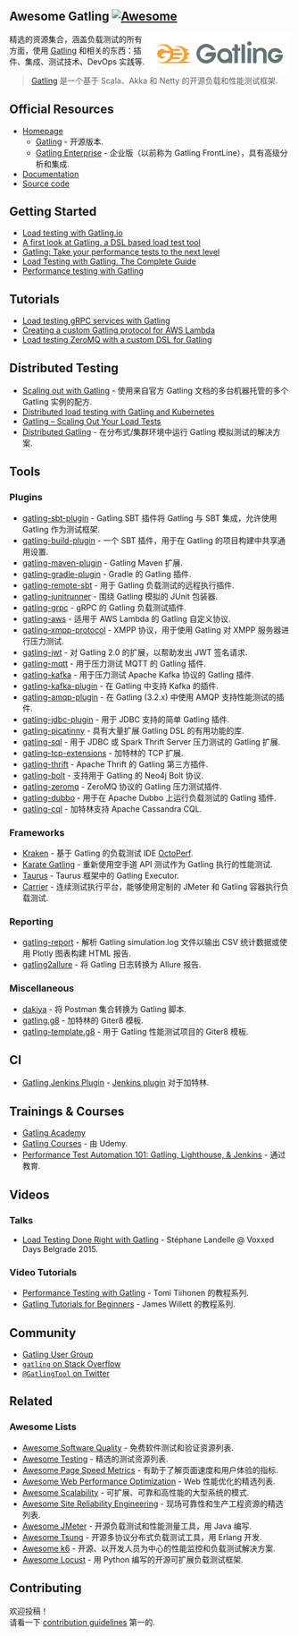 <div class="github-widget" data-repo="aliesbelik/awesome-gatling"></div>

## Awesome Gatling [![Awesome](https://awesome.re/badge.svg)](https://awesome.re)
<!--lint ignore double-link-->
[<img src="https://raw.githubusercontent.com/aliesbelik/awesome-gatling/master/assets/images/gatling-logo.svg?sanitize=true" align="right" width="260" alt="Gatling">](https://gatling.io/)
<!--lint ignore double-link-->
精选的资源集合，涵盖负载测试的所有方面，使用 [Gatling](https://gatling.io/) 和相关的东西：插件、集成、测试技术、DevOps 实践等.
<!--lint ignore double-link-->
> [Gatling](https://gatling.io/) 是一个基于 Scala、Akka 和 Netty 的开源负载和性能测试框架.



## Official Resources
<!--lint ignore double-link-->
- [Homepage](https://gatling.io/)
  - [Gatling](https://gatling.io/open-source/) - 开源版本.
  - [Gatling Enterprise](https://gatling.io/enterprise/) - 企业版（以前称为 Gatling FrontLine），具有高级分析和集成.
- [Documentation](https://gatling.io/docs/gatling/)
- [Source code](https://github.com/gatling/gatling)

## Getting Started

- [Load testing with Gatling.io](https://blog.pragmatists.com/load-testing-with-gatling-io-2a128fccfb3e)
- [A first look at Gatling, a DSL based load test tool](https://callistaenterprise.se/blogg/teknik/2014/04/16/a-first-look-at-gatling-a-dsl-based-load-test-tool/)
- [Gatling: Take your performance tests to the next level](https://www.thoughtworks.com/insights/blog/gatling-take-your-performance-tests-next-level)
- [Load Testing with Gatling. The Complete Guide](https://www.james-willett.com/gatling-load-testing-complete-guide/)
- [Performance testing with Gatling](https://automationrhapsody.com/performance-testing-with-gatling/)

## Tutorials

- [Load testing gRPC services with Gatling](https://medium.com/@georgeleung_7777/load-testing-grpc-services-with-gatling-990025c77055)
- [Creating a custom Gatling protocol for AWS Lambda](https://callistaenterprise.se/blogg/teknik/2016/11/26/gatling-custom-protocol/)
- [Load testing ZeroMQ with a custom DSL for Gatling](http://mintbeans.com/load-testing-zeromq-with-gatling/)

## Distributed Testing

- [Scaling out with Gatling](https://gatling.io/docs/gatling/guides/scaling_out/) - 使用来自官方 Gatling 文档的多台机器托管的多个 Gatling 实例的配方.
- [Distributed load testing with Gatling and Kubernetes](https://medium.com/de-bijenkorf-techblog/https-medium-com-annashepeleva-distributed-load-testing-with-gatling-and-kubernetes-93ebce26edbe)
- [Gatling – Scaling Out Your Load Tests](http://www.nimrodstech.com/gatling-cluster-load-testing/)
- [Distributed Gatling](https://github.com/Abiy/distGatling) - 在分布式/集群环境中运行 Gatling 模拟测试的解决方案.

## Tools

### Plugins

- [gatling-sbt-plugin](https://github.com/gatling/gatling-sbt-plugin) - Gatling SBT 插件将 Gatling 与 SBT 集成，允许使用 Gatling 作为测试框架.
- [gatling-build-plugin](https://github.com/gatling/gatling-build-plugin) - 一个 SBT 插件，用于在 Gatling 的项目构建中共享通用设置.
- [gatling-maven-plugin](https://github.com/gatling/gatling-maven-plugin) - Gatling Maven 扩展.
- [gatling-gradle-plugin](https://github.com/gatling/gatling-gradle-plugin) - Gradle 的 Gatling 插件.
- [gatling-remote-sbt](https://github.com/Pravoru/gatling-remote-sbt) - 用于 Gatling 负载测试的远程执行插件.
- [gatling-junitrunner](https://github.com/Pravoru/gatling-junitrunner) - 围绕 Gatling 模拟的 JUnit 包装器.
- [gatling-grpc](https://github.com/phiSgr/gatling-grpc) - gRPC 的 Gatling 负载测试插件.
- [gatling-aws](https://github.com/callistaenterprise/gatling-aws) - 适用于 AWS Lambda 的 Gatling 自定义协议.
- [gatling-xmpp-protocol](https://github.com/TLmaK0/gatling-xmpp-protocol) - XMPP 协议，用于使用 Gatling 对 XMPP 服务器进行压力测试.
- [gatling-jwt](https://bitbucket.org/atlassianlabs/gatling-jwt/) - 对 Gatling 2.0 的扩展，以帮助发出 JWT 签名请求.
- [gatling-mqtt](https://github.com/mnogu/gatling-mqtt) - 用于压力测试 MQTT 的 Gatling 插件.
- [gatling-kafka](https://github.com/mnogu/gatling-kafka) - 用于压力测试 Apache Kafka 协议的 Gatling 插件.
- [gatling-kafka-plugin](https://github.com/Tinkoff/gatling-kafka-plugin) - 在 Gatling 中支持 Kafka 的插件.
- [gatling-amqp-plugin](https://github.com/Tinkoff/gatling-amqp-plugin) - 在 Gatling (3.2.x) 中使用 AMQP 支持性能测试的插件.
- [gatling-jdbc-plugin](https://github.com/Tinkoff/gatling-jdbc-plugin) - 用于 JDBC 支持的简单 Gatling 插件.
- [gatling-picatinny](https://github.com/Tinkoff/gatling-picatinny) - 具有大量扩展 Gatling DSL 的有用功能的库.
- [gatling-sql](https://github.com/tmcgrath/gatling-sql) - 用于 JDBC 或 Spark Thrift Server 压力测试的 Gatling 扩展.
- [gatling-tcp-extensions](https://github.com/scalecube/gatling-tcp-extensions) - 加特林的 TCP 扩展.
- [gatling-thrift](https://github.com/3tty0n/gatling-thrift) - Apache Thrift 的 Gatling 第三方插件.
- [gatling-bolt](https://github.com/sarmbruster/gatling-bolt) - 支持用于 Gatling 的 Neo4j Bolt 协议.
- [gatling-zeromq](https://github.com/softwaremill/gatling-zeromq) - ZeroMQ 协议的 Gatling 压力测试插件.
- [gatling-dubbo](https://github.com/youzan/gatling-dubbo) - 用于在 Apache Dubbo 上运行负载测试的 Gatling 插件.
- [gatling-cql](https://github.com/gatling-cql/GatlingCql) - 加特林支持 Apache Cassandra CQL.

### Frameworks

- [Kraken](https://github.com/OctoPerf/kraken) - 基于 Gatling 的负载测试 IDE [OctoPerf](https://octoperf.com/categories/kraken/).
- [Karate Gatling](https://karatelabs.github.io/karate/karate-gatling/) - 重新使用空手道 API 测试作为 Gatling 执行的性能测试.
- [Taurus](https://gettaurus.org/docs/Gatling/) - Taurus 框架中的 Gatling Executor.
- [Carrier](https://getcarrier.io/) - 连续测试执行平台，能够使用定制的 JMeter 和 Gatling 容器执行负载测试.

### Reporting

- [gatling-report](https://github.com/nuxeo/gatling-report) - 解析 Gatling simulation.log 文件以输出 CSV 统计数据或使用 Plotly 图表构建 HTML 报告.
- [gatling2allure](https://github.com/biski/gatling2allure) - 将 Gatling 日志转换为 Allure 报告.

### Miscellaneous

- [dakiya](https://github.com/rupeshmore/dakiya) - 将 Postman 集合转换为 Gatling 脚本.
- [gatling.g8](https://github.com/gatling/gatling.g8) - 加特林的 Giter8 模板.
- [gatling-template.g8](https://github.com/Tinkoff/gatling-template.g8) - 用于 Gatling 性能测试项目的 Giter8 模板.

## CI

- [Gatling Jenkins Plugin](https://github.com/jenkinsci/gatling-plugin) - [Jenkins plugin](https://plugins.jenkins.io/gatling/) 对于加特林.

## Trainings & Courses

- [Gatling Academy](https://gatling.io/academy/)
- [Gatling Courses](https://www.udemy.com/topic/gatling/) - 由 Udemy.
- [Performance Test Automation 101: Gatling, Lighthouse, & Jenkins](https://www.educative.io/courses/performance-test-automation-101-gatling-lighthouse-jenkins) - 通过教育.

## Videos

### Talks

- [Load Testing Done Right with Gatling](https://www.youtube.com/watch?v=VUPTaPms210) - Stéphane Landelle @ Voxxed Days Belgrade 2015.

### Video Tutorials

- [Performance Testing with Gatling](https://www.youtube.com/playlist?list=PLd4gvNaNZ4T3NCWsv3zwHYlLGtr9s1-Fz) - Tomi Tiihonen 的教程系列.
- [Gatling Tutorials for Beginners](https://www.youtube.com/playlist?list=PLw_jGKXm9lIYpTotIJ-R31pXS7qqwXstt) - James Willett 的教程系列.

## Community

- [Gatling User Group](https://groups.google.com/forum/#!forum/gatling)
- [`gatling` on Stack Overflow](https://stackoverflow.com/questions/tagged/gatling+or+scala-gatling+or+gatling-plugin)
- [`@GatlingTool` on Twitter](https://twitter.com/gatlingtool)

## Related

### Awesome Lists

- [Awesome Software Quality](https://github.com/ligurio/software-quality-wiki) - 免费软件测试和验证资源列表.
- [Awesome Testing](https://github.com/TheJambo/awesome-testing) - 精选的测试资源列表.
- [Awesome Page Speed Metrics](https://github.com/csabapalfi/awesome-pagespeed-metrics) - 有助于了解页面速度和用户体验的指标.
- [Awesome Web Performance Optimization](https://github.com/davidsonfellipe/awesome-wpo) - Web 性能优化的精选列表.
- [Awesome Scalability](https://github.com/binhnguyennus/awesome-scalability) - 可扩展、可靠和高性能的大型系统的模式.
- [Awesome Site Reliability Engineering](https://github.com/dastergon/awesome-sre) - 现场可靠性和生产工程资源的精选列表.
- [Awesome JMeter](https://github.com/aliesbelik/awesome-jmeter) - 开源负载测试和性能测量工具，用 Java 编写.
- [Awesome Tsung](https://github.com/aliesbelik/awesome-tsung) - 开源多协议分布式负载测试工具，用 Erlang 开发.
- [Awesome k6](https://github.com/grafana/awesome-k6) - 开源、以开发人员为中心的性能监控和负载测试解决方案.
- [Awesome Locust](https://github.com/aliesbelik/awesome-locust) - 用 Python 编写的开源可扩展负载测试框架.

## Contributing

欢迎投稿！<br>
请看一下 [contribution guidelines](https://github.com/aliesbelik/awesome-gatling/blob/master/CONTRIBUTING.md) 第一的.
